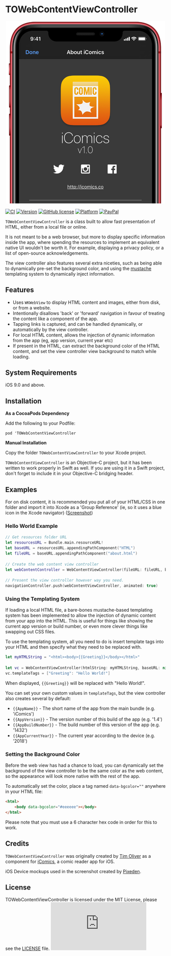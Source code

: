# TOWebContentViewController

<p align="center">
<img src="https://raw.githubusercontent.com/TimOliver/TOWebContentViewController/master/screenshot.jpg" width="500" style="margin:0 auto" />
</p>

[![CI](https://github.com/TimOliver/TOWebContentViewController/workflows/CI/badge.svg)](https://github.com/TimOliver/TOWebContentViewController/actions?query=workflow%3ACI)
[![Version](https://img.shields.io/cocoapods/v/TOWebContentViewController.svg?style=flat)](http://cocoadocs.org/docsets/TOCropViewController)
[![GitHub license](https://img.shields.io/badge/license-MIT-blue.svg)](https://raw.githubusercontent.com/TimOliver/TOWebContentViewController/master/LICENSE)
[![Platform](https://img.shields.io/cocoapods/p/TONavigationBar.svg?style=flat)](http://cocoadocs.org/docsets/TOWebContentViewController)
[![PayPal](https://img.shields.io/badge/paypal-donate-blue.svg)](https://www.paypal.com/cgi-bin/webscr?cmd=_s-xclick&hosted_button_id=M4RKULAVKV7K8)

`TOWebContentViewController` is a class built to allow fast presentation of HTML, either from a local file or online. 

It is not meant to be a web browser, but more to display specific information inside the app, where spending the resources to implement an equivalent native UI wouldn't be worth it. For example, displaying a privacy policy, or a list of open-source acknowledgements.

The view controller also features several extra niceties, such as being able to dynamically pre-set the background color, and using the [mustache](https://mustache.github.io/) templating system to dynamically inject information.

## Features

* Uses `WKWebView` to display HTML content and images, either from disk, or from a website.
* Intentionally disallows 'back' or 'forward' navigation in favour of treating the content like a component of the app.
* Tapping links is captured, and can be handled dynamically, or automatically by the view controller.
* For local HTML content, allows the injection of dynamic information from the app (eg, app version, current year etc)
* If present in the HTML, can extract the background color of the HTML content, and set the view controller view background to match while loading.

## System Requirements
iOS 9.0 and above.

## Installation

**As a CocoaPods Dependency**

Add the following to your Podfile:
```
pod 'TOWebContentViewController
```

**Manual Installation**

Copy the folder `TOWebContentViewController` to your Xcode project.

`TOWebContentViewController` is an Objective-C project, but it has been written to work properly in Swift as well. If you are using it in a Swift project, don't forget to include it in your Objective-C bridging header.

## Examples

For on disk content, it is recommended you put all of your HTML/CSS in one folder and import it into Xcode as a 'Group Reference' (ie, so it uses a blue icon in the Xcode navigator) ([Screenshot](https://raw.githubusercontent.com/TimOliver/TOWebContentViewController/master/xcode-import.jpg))

### Hello World Example

```swift
// Get resources folder URL
let resourcesURL = Bundle.main.resourceURL!
let baseURL = resourcesURL.appendingPathComponent("HTML")
let fileURL = baseURL.appendingPathComponent("about.html")

// Create the web content view controller
let webContentController = WebContentViewController(fileURL: fileURL, baseURL: baseURL)

// Present the view controller however way you need.
navigationController.push(webContentViewController, animated: true)
```


### Using the Templating System

If loading a local HTML file, a bare-bones mustache-based templating system has been implemented to allow the injection of dynamic content from your app into the HTML. This is useful for things like showing the current app version or build number, or even more clever things like swapping out CSS files.

To use the templating system, all you need to do is insert template tags into your HTML and then specify what they need to be replaced with.

```swift
let myHTMLString = "<html><body>{{Greeting}}</body></html>"

let vc = WebContentViewController(htmlString: myHTMLString, baseURL: nil)
vc.templateTags = ["Greeting": "Hello World!"]
```

When displayed, `{{Greeting}}` will be replaced with "Hello World!".

You can set your own custom values in `templateTags`, but the view controller also creates several by default:

* `{{AppName}}` - The short name of the app from the main bundle (e.g. 'iComics')
* `{{AppVersion}}` - The version number of this build of the app (e.g. '1.4')
* `{{AppBuildNumber}}` - The build number of this version of the app (e.g. '1432')
* `{{AppCurrentYear}}` - The current year according to the device (e.g. '2018')

### Setting the Background Color
Before the web view has had a chance to load, you can dynamically set the background of the view controller to be the same color as the web content, so the appearance will look more native with the rest of the app.

To automatically set the color, place a tag named `data-bgcolor=""` anywhere in your HTML file:

```html
<html>
	<body data-bgcolor="#eeeeee"></body>
</html>
```

Please note that you must use a 6 character hex code in order for this to work.

## Credits
`TOWebContentViewController` was originally created by [Tim Oliver](http://twitter.com/TimOliverAU) as a component for [iComics](http://icomics.co), a comic reader app for iOS.

iOS Device mockups used in the screenshot created by [Pixeden](http://www.pixeden.com).

## License
TOWebContentViewController is licensed under the MIT License, please see the [LICENSE](LICENSE) file. ![analytics](https://ga-beacon.appspot.com/UA-5643664-16/TOWebContentViewController/README.md?pixel)
